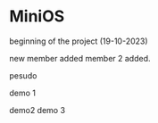 # MiniOS

beginning of the project (19-10-2023)

new member added
member 2 added.

pesudo

demo 1

demo2
demo 3